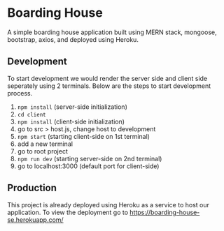 # Boarding House

A simple boarding house application built using MERN stack, mongoose, bootstrap, axios, and deployed using Heroku.

## Development

To start development we would render the server side and client side seperately using 2 terminals. Below are the steps to start development process.

1. `npm install` (server-side initialization)
2. `cd client`
3. `npm install` (client-side initialization)
4. go to src > host.js, change host to development
5. `npm start` (starting client-side on 1st terminal)
6. add a new terminal
7. go to root project
8. `npm run dev` (starting server-side on 2nd terminal)
9. go to localhost:3000 (default port for client-side)

## Production

This project is already deployed using Heroku as a service to host our application. To view the deployment go to <https://boarding-house-se.herokuapp.com/>
